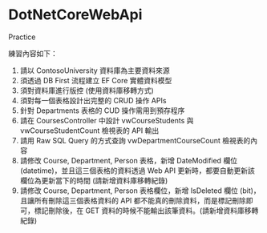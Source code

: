 # DotNetCoreWebApi
Practice

練習內容如下：
1. 請以 ContosoUniversity 資料庫為主要資料來源
2. 須透過 DB First 流程建立 EF Core 實體資料模型
3. 須對資料庫進行版控 (使用資料庫移轉方式)
4. 須對每一個表格設計出完整的 CRUD 操作 APIs
5. 針對 Departments 表格的 CUD 操作需用到預存程序
6. 請在 CoursesController 中設計 vwCourseStudents 與 vwCourseStudentCount 檢視表的 API 輸出
7. 請用 Raw SQL Query 的方式查詢 vwDepartmentCourseCount 檢視表的內容
8. 請修改 Course, Department, Person 表格，新增 DateModified 欄位(datetime)，並且這三個表格的資料透過 Web API 更新時，都要自動更新該欄位為更新當下的時間 (請新增資料庫移轉紀錄)
9. 請修改 Course, Department, Person 表格欄位，新增 IsDeleted 欄位 (bit)，且讓所有刪除這三個表格資料的 API 都不能真的刪除資料，而是標記刪除即可，標記刪除後，在 GET 資料的時候不能輸出該筆資料。(請新增資料庫移轉紀錄)
